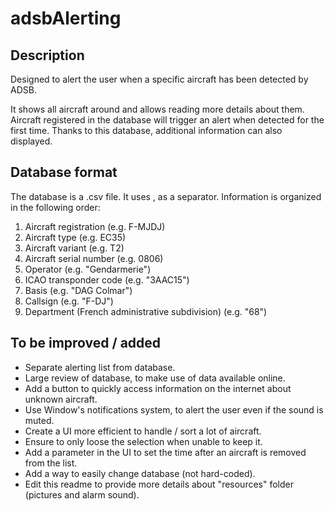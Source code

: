 # adsbAlerting

## Description
Designed to alert the user when a specific aircraft has been detected by ADSB.

It shows all aircraft around and allows reading more details about them.
Aircraft registered in the database will trigger an alert when detected for the first time.
Thanks to this database, additional information can also displayed.

## Database format
The database is a .csv file. It uses , as a separator.
Information is organized in the following order:
1. Aircraft registration (e.g. F-MJDJ)
2. Aircraft type (e.g. EC35)
3. Aircraft variant (e.g. T2)
4. Aircraft serial number (e.g. 0806)
5. Operator (e.g. "Gendarmerie")
6. ICAO transponder code (e.g. "3AAC15")
7. Basis (e.g. "DAG Colmar")
8. Callsign (e.g. "F-DJ")
9. Department (French administrative subdivision) (e.g. "68")

## To be improved / added
- Separate alerting list from database.
- Large review of database, to make use of data available online.
- Add a button to quickly access information on the internet about unknown aircraft.
- Use Window's notifications system, to alert the user even if the sound is muted.
- Create a UI more efficient to handle / sort a lot of aircraft.
- Ensure to only loose the selection when unable to keep it.
- Add a parameter in the UI to set the time after an aircraft is removed from the list.
- Add a way to easily change database (not hard-coded).
- Edit this readme to provide more details about "resources" folder (pictures and alarm sound).
